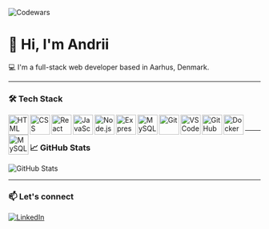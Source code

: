 ![Codewars](https://www.codewars.com/users/pahanan/badges/large)

# 👋 Hi, I'm Andrii

💻 I'm a full-stack web developer based in Aarhus, Denmark.  

---

### 🛠 Tech Stack

<img align="left" alt="HTML" width="40px" src="https://cdn.jsdelivr.net/gh/devicons/devicon/icons/html5/html5-original.svg" />
<img align="left" alt="CSS" width="40px" src="https://cdn.jsdelivr.net/gh/devicons/devicon/icons/css3/css3-original.svg" />
<img align="left" alt="React" width="40px" src="https://cdn.jsdelivr.net/gh/devicons/devicon/icons/react/react-original.svg" />
<img align="left" alt="JavaScript" width="40px" src="https://cdn.jsdelivr.net/gh/devicons/devicon/icons/javascript/javascript-original.svg" />
<img align="left" alt="Node.js" width="40px" src="https://cdn.jsdelivr.net/gh/devicons/devicon/icons/nodejs/nodejs-original.svg" />
<img align="left" alt="Express" width="40px" src="https://cdn.jsdelivr.net/gh/devicons/devicon/icons/express/express-original.svg" />
<img align="left" alt="MySQL" width="40px" src="https://cdn.jsdelivr.net/gh/devicons/devicon/icons/mysql/mysql-original.svg" />
<img align="left" alt="Git" width="40px" src="https://cdn.jsdelivr.net/gh/devicons/devicon/icons/git/git-original.svg" />
<img align="left" alt="VSCode" width="40px" src="https://cdn.jsdelivr.net/gh/devicons/devicon/icons/vscode/vscode-original.svg" />
<img align="left" alt="GitHub" width="40px" src="https://cdn.jsdelivr.net/gh/devicons/devicon/icons/github/github-original.svg" />
<img align="left" alt="Docker" width="40px" src="https://cdn.jsdelivr.net/gh/devicons/devicon/icons/docker/docker-original.svg" />
<img align="left" alt="MySQL" width="40px" src="https://cdn.jsdelivr.net/gh/devicons/devicon/icons/mysql/mysql-original.svg" />
<br />


---

### 📈 GitHub Stats
![GitHub Stats](https://github-readme-stats.vercel.app/api?username=pahanan&show_icons=true&theme=radical)

---

### 📫 Let's connect
[![LinkedIn](https://img.shields.io/badge/LinkedIn-blue?logo=linkedin&style=flat)](https://www.linkedin.com/in/andrii-khandolii)
<!--
**pahanan/pahanan** is a ✨ _special_ ✨ repository because its `README.md` (this file) appears on your GitHub profile.

Here are some ideas to get you started:

- 🔭 I’m currently working on ...
- 🌱 I’m currently learning ...
- 👯 I’m looking to collaborate on ...
- 🤔 I’m looking for help with ...
- 💬 Ask me about ...
- 📫 How to reach me: ...
- 😄 Pronouns: ...
- ⚡ Fun fact: ...
-->
